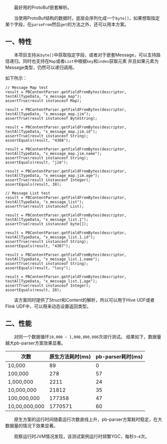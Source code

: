 　　最好用的ProtoBuf嵌套解析。

　　当使用ProtoBuf结构的数据时，底层会序列化成一个`byte[]`，如果想取指定某个字段，在`parseFrom`然后`get`的方法之外，还可以用本方案。

## 一、特性

　　本项目支持从`byte[]`中获取指定字段，或者对于嵌套Message，可以支持路径递归。同时也支持在`Map`或者`List`中根据`key`和`index`获取元素
并且如果元素为Message类型，仍然可以递归调用。

如下所示：

```
// Message Map test
result = PBContentParser.getFieldFromBytes(descriptor, testAllTypeData, "x_message_map");
assertTrue(result instanceof Map);

result = PBContentParser.getFieldFromBytes(descriptor, testAllTypeData, "x_message_map.jim");
assertTrue(result instanceof ByteString);

result = PBContentParser.getFieldFromBytes(descriptor, testAllTypeData, "x_message_map.jim.id");
assertTrue(result instanceof String);
assertEquals(result, "4308");

result = PBContentParser.getFieldFromBytes(descriptor, testAllTypeData, "x_message_map.jim.name");
assertTrue(result instanceof String);
assertEquals(result, "jim");

result = PBContentParser.getFieldFromBytes(descriptor, testAllTypeData, "x_message_map.jim.age");
assertTrue(result instanceof Integer);
assertEquals(result, 38);

// Message List test
result = PBContentParser.getFieldFromBytes(descriptor, testAllTypeData, "x_message_list");
assertTrue(result instanceof List);

result = PBContentParser.getFieldFromBytes(descriptor, testAllTypeData, "x_message_list.1");
assertTrue(result instanceof byte[]);

result = PBContentParser.getFieldFromBytes(descriptor, testAllTypeData, "x_message_list.1.id");
assertTrue(result instanceof String);
assertEquals(result, "4307");

result = PBContentParser.getFieldFromBytes(descriptor, testAllTypeData, "x_message_list.1.name");
assertTrue(result instanceof String);
assertEquals(result, "lucy");

result = PBContentParser.getFieldFromBytes(descriptor, testAllTypeData, "x_message_list.1.age");
assertTrue(result instanceof Integer);
assertEquals(result, 28);
```

　　该方案同时提供了Struct和Content的解析，所以可以用于Hive UDF或者Flink UDF中，可以用来动态设置返回类型。

## 二、性能

　　对同一个数据循环`10,000 ~ 1,000,000,000`次进行测试。
结果如下，数据量越大pb-parser方案效果显著。

|  次数 |  原生方法耗时(ms) | pb-parser耗时(ms) |
| ---- | ---- | ---- |
| 10,000 | 89 | 0 |
| 100,000 | 278 | 57 |
| 1,000,000 | 2211 | 24 |
| 10,000,000 | 21812 | 35 |
| 100,000,000 | 177358 | 47 |
| 10,00,000,000 | 1770571 | 60 |

　　原生方案的运行时间随着运行次数直线上升，pb-parser方案耗时稳定，在大数据量的情况下效果显著。

　　观察运行时JVM情况发现，该测试案例运行时频繁YGC，每秒`3~4`次。

